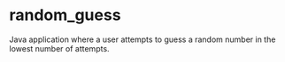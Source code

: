 # random_guess
Java application where a user attempts to guess a random number in the lowest number of attempts.
